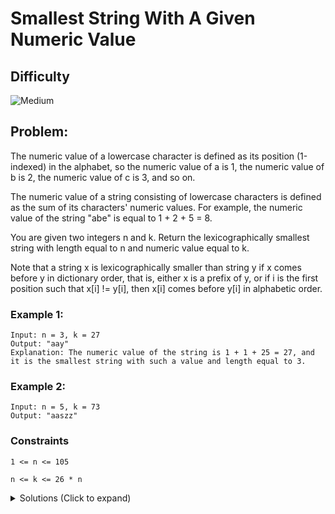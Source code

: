 # Smallest String With A Given Numeric Value

## Difficulty

![Medium](https://img.shields.io/badge/medium-ef6c00?style=for-the-badge&logoColor=white)

## Problem:

The numeric value of a lowercase character is defined as its position (1-indexed) in the alphabet, so the numeric value of a is 1, the numeric value of b is 2, the numeric value of c is 3, and so on.

The numeric value of a string consisting of lowercase characters is defined as the sum of its characters' numeric values. For example, the numeric value of the string "abe" is equal to 1 + 2 + 5 = 8.

You are given two integers n and k. Return the lexicographically smallest string with length equal to n and numeric value equal to k.

Note that a string x is lexicographically smaller than string y if x comes before y in dictionary order, that is, either x is a prefix of y, or if i is the first position such that x[i] != y[i], then x[i] comes before y[i] in alphabetic order.

### Example 1:

```
Input: n = 3, k = 27
Output: "aay"
Explanation: The numeric value of the string is 1 + 1 + 25 = 27, and it is the smallest string with such a value and length equal to 3.
```

### Example 2:

```
Input: n = 5, k = 73
Output: "aaszz"
```

### Constraints

`1 <= n <= 105`

`n <= k <= 26 * n`

<details>
  <summary>Solutions (Click to expand)</summary>

### Explanation

#### Greedy

For the to make the **_lexicographically smallest string_** possible we would want to construct a string where the character with the largest numeric value are pushed to the back and the characters with the smallest numeric value are pushed the the front.
To be more specific, we want to construct a string with as many leading `a`'s as possible. To explain this decision, make this observation:

```
n = 3, k = 27

"abx" > "aay"
```

`abx` and `aay` are two string that satisfy the requirements, the lengths of both string are `n` and the sum of all their characters' numeric values is `k`. They also both start with at least one `a`. `aay` is still the **_lexicographically smallest string_** because the following character is `a` while the following character for the greater string is `b`. This means in order to make the smallest string possible, we would want our string to start with as many `a`'s as possible. This is the optimal strategy for our greedy algorithm.

In order to achieve this we have to solve a sub problem of finding the smallest substring length string such that the difference between the sum of value of its characters and `k` is equal to the remaining length of the string. Once we can get to a point where `k == n` we can just fill the rest of the character with `a`.

We can do this by build the string backwards, inserting the largest character possible that would get us closer to `k == n`. This would be in most cases `z` with a value of 26 but may be times where subtracting `26` from `k` causes `k < n`. In that case we would want the min between both.

From this, we can come up with our greedy formula for getting the next possible character. `x = min(k - (n - 1), 26)`. We would use this formula `n` times decrementing `n` and `k` along the way and inserting our derived characters into a string

Time: `O(n)`

Space: `O(n)`

- [JavaScript](./smallest-string-with-a-given-numeric-value.js)
- [TypeScript](./smallest-string-with-a-given-numeric-value.ts)
- [Java](./smallest-string-with-a-given-numeric-value.java)
- [Go](./smallest-string-with-a-given-numeric-value.go)
</details>
